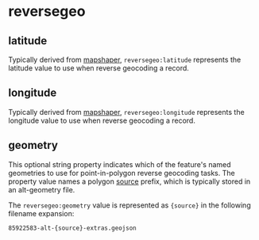 # reversegeo

## latitude

Typically derived from [mapshaper](https://www.mapshaper.org/), `reversegeo:latitude` represents the latitude value to use when reverse geocoding a record.

## longitude

Typically derived from [mapshaper](https://www.mapshaper.org/), `reversegeo:longitude` represents the longitude value to use when reverse geocoding a record.

## geometry

This optional string property indicates which of the feature's named geometries to use for point-in-polygon reverse geocoding tasks. The property value names a polygon [source](https://github.com/whosonfirst/whosonfirst-sources/blob/master/sources/README.md) prefix, which is typically stored in an alt-geometry file.

The `reversegeo:geometry` value is represented as `{source}` in the following filename expansion:

    85922583-alt-{source}-extras.geojson
